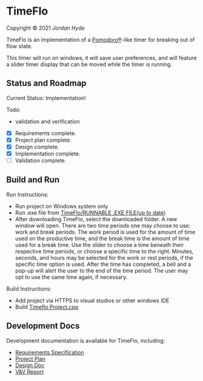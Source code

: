 # TimeFlo
Copyright &copy; 2021 *Jordan Hyde*

TimeFlo is an implementation of a
[Pomodoro&reg;](https://en.wikipedia.org/wiki/Pomodoro_Technique)-like
timer for breaking out of flow state.

This timer will run on windows, it will save user preferences, and will feature a slider timer display that can be moved while the timer is running.

## Status and Roadmap

Current Status: Implementation!

Todo:

- validation and verification

* [x] Requirements complete.
* [x] Project plan complete.
* [x] Design complete.
* [x] Implementation complete.
* [ ] Validation complete.

## Build and Run

Run Instructions:
* Run project on Windows system only
* Run .exe file from [TimeFlo/RUNNABLE .EXE FILE(up to date)](https://gitlab.cecs.pdx.edu/foxdev/timeflo-windows-team-a/-/blob/main/RUNNABLE%20.EXE%20FILE%20(up%20to%20date)/TimeFlo_Project.exe)
* After downloading TimeFlo, select the downloaded folder.  A new window will open. There are two 
  time periods one may choose to use: work and break periods. The work period is used for the amount 
  of time used on the productive time, and the break time is the amount of time used for a break time.
  Use the slider to choose a time beneath their respective time periods, or choose a specific time 
  to the right.  Minutes, seconds, and hours may be selected for the work or rest periods, if the 
  specific time option is used.
  After the time has completed, a bell and a pop-up will alert the user to the end of the time period.
  The user may opt to use the same time again, if necessary. 

Build Instructions:
* Add project via HTTPS to visual studios or other windows IDE
* Build [Timeflo Project.cpp ](https://gitlab.cecs.pdx.edu/jordhyde/TimeFlo/-/blob/main/Application/TimeFlo%20Project/TimeFlo%20Project/TimeFlo%20Project.cpp)

## Development Docs

Development documentation is available for TimeFlo, including:

* [Requirements Specification](docs/reqs.md)
* [Project Plan](docs/plan.md)
* [Design Doc](docs/design.md)
* [V&amp;V Report](docs/vnv.md)
